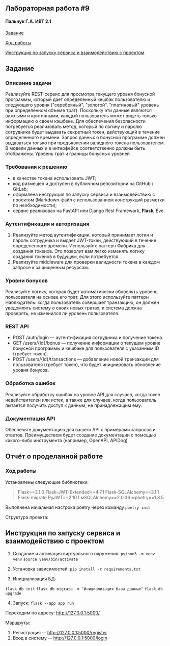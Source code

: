 
## Лабораторная работа #9
#### Пальчук Г.А. ИВТ 2.1

[Задание](#title1)

[Ход работы](#title2)

[Инструкция по запуску сервиса и взаимодействию с проектом](#title3)


## <a id="title1">Задание</a>
### Описание задачи
Реализуйте REST-сервис для просмотра текущего уровня бонусной программы, который дает определенный кешбэк пользователю и следующего уровня ("серебряный", "золотой", "платиновый" уровень при определенном объеме трат). Поскольку эти данные являются важными и критичными, каждый пользователь может видеть только информацию о своем кэшбеке. Для обеспечения безопасности потребуется реализовать метод, который по логину и паролю сотрудника будет выдавать секретный токен, действующий в течение определенного времени. Запрос данных о бонусной программе должен выдаваться только при предъявлении валидного токена пользователем. В модели данных и в интерфейсе соответственно должны быть отображены. Уровень трат и границы бонусных уровней

### Требования к решению
- в качестве токена использовать JWT;
- код размещен и доступен в публичном репозитории на GitHub / GitLab;
- оформлена инструкция по запуску сервиса и взаимодействию с проектом (Markdown-файл с использованием конструкций разметки по необходимости);
- сервис реализован на FastAPI или Django Rest Framework, **Flask**, Eve.

### Аутентификация и авторизация
1. Реализуйте метод аутентификации, который принимает логин и пароль сотрудника и выдает JWT-токен, действующий в течение определенного времени. Используйте паттерн Фабрика для создания токенов. Это позволит вам легко изменять логику создания токенов в будущем, если потребуется.
2. Реализуйте middleware для проверки валидности токена в каждом запросе к защищенным ресурсам.

### Уровни бонусов
Реализуйте логику, которая будет автоматически обновлять уровень пользователя на основе его трат. Для этого используйте паттерн Наблюдатель: когда пользователь совершает транзакцию, он должен уведомлять систему о своих новых тратах, и система должна проверять, не изменился ли уровень пользователя.

### REST API
- POST /auth/login — аутентификация сотрудника и получение токена.
- GET /users/{id}/bonus — получение информации о текущем уровне бонусной программы и кешбэке для пользователя с указанным ID (требует токен).
- POST /users/{id}/transactions — добавление новой транзакции для пользователя (требует токен), что будет инициировать обновление уровня бонусов.

### Обработка ошибок
Реализуйте обработку ошибок на уровне API для случаев, когда токен недействителен или истек, а также для случаев, когда пользователь пытается получить доступ к данным, не принадлежащим ему.

### Документация API
Обеспечьте документацию для вашего API с примерами запросов и ответов. Преимуществом будет создание документации с помощью какого-либо инструмента (например, OpenAPI, APIDog)


## Отчёт о проделанной работе

### <a id="title2">Ход работы</a>
Установлены следующие библиотеки:

> Flask==3.1.0
> Flask-JWT-Extended==4.7.1
> Flask-SQLAlchemy==3.1.1
> Flask-migrate
> PyJWT==2.10.1
мSQLAlchemy==2.0.36
мpoetry==1.8.5

Выполнена начальная настрока poetry через команду `poetry init`


Структура проекта:



## <a id="title3">Инструкция по запуску сервиса и взаимодействию с проектом</a>
1. Создание и активация виртуального окружения:
`python3 -m venv venv`
`source venv/bin/activate`

2. Установка зависимостей:
`pip install -r requirements.txt`

3. Инициализация БД:

`flask db init`
`flask db migrate -m "Инициализация базы данных"`
`flask db upgrade`

4. Запуск:
`flask --app app run`

Переходим по адресу: http://127.0.0.1:5000/

Маршруты:
1. Регистрация -- http://127.0.0.1:5000/register
2. Вход в систему -- http://127.0.0.1:5000/login 


